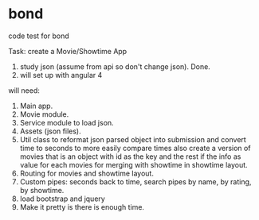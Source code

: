 # bond
code test for bond


Task: create a Movie/Showtime App

1. study json (assume from api so don't change json). Done.
2. will set up with angular 4

will need:
1. Main app.
2. Movie module.
3. Service module to load json.
4. Assets (json files).
5. Util class to reformat json parsed object into submission and convert time to seconds
to more easily compare times also create a version of movies that is an object with id as the key and the rest if the info as value for each movies for merging with showtime in showtime layout.
6. Routing for movies and showtime layout.
7. Custom pipes: seconds back to time, search pipes by name, by rating, by showtime.
9. load bootstrap and jquery
10. Make it pretty is there is enough time.
